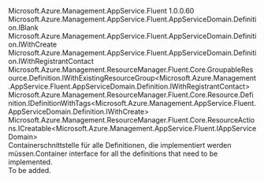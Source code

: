 <Type Name="IDefinition" FullName="Microsoft.Azure.Management.AppService.Fluent.AppServiceDomain.Definition.IDefinition">
  <TypeSignature Language="C#" Value="public interface IDefinition : Microsoft.Azure.Management.AppService.Fluent.AppServiceDomain.Definition.IBlank, Microsoft.Azure.Management.AppService.Fluent.AppServiceDomain.Definition.IWithCreate, Microsoft.Azure.Management.AppService.Fluent.AppServiceDomain.Definition.IWithRegistrantContact, Microsoft.Azure.Management.ResourceManager.Fluent.Core.GroupableResource.Definition.IWithExistingResourceGroup&lt;Microsoft.Azure.Management.AppService.Fluent.AppServiceDomain.Definition.IWithRegistrantContact&gt;, Microsoft.Azure.Management.ResourceManager.Fluent.Core.Resource.Definition.IDefinitionWithTags&lt;Microsoft.Azure.Management.AppService.Fluent.AppServiceDomain.Definition.IWithCreate&gt;, Microsoft.Azure.Management.ResourceManager.Fluent.Core.ResourceActions.ICreatable&lt;Microsoft.Azure.Management.AppService.Fluent.IAppServiceDomain&gt;" />
  <TypeSignature Language="ILAsm" Value=".class public interface auto ansi abstract IDefinition implements class Microsoft.Azure.Management.AppService.Fluent.AppServiceDomain.Definition.IBlank, class Microsoft.Azure.Management.AppService.Fluent.AppServiceDomain.Definition.IWithAdminContact, class Microsoft.Azure.Management.AppService.Fluent.AppServiceDomain.Definition.IWithAutoRenew, class Microsoft.Azure.Management.AppService.Fluent.AppServiceDomain.Definition.IWithBillingContact, class Microsoft.Azure.Management.AppService.Fluent.AppServiceDomain.Definition.IWithCreate, class Microsoft.Azure.Management.AppService.Fluent.AppServiceDomain.Definition.IWithDomainPrivacy, class Microsoft.Azure.Management.AppService.Fluent.AppServiceDomain.Definition.IWithRegistrantContact, class Microsoft.Azure.Management.AppService.Fluent.AppServiceDomain.Definition.IWithTechContact, class Microsoft.Azure.Management.ResourceManager.Fluent.Core.GroupableResource.Definition.IWithExistingResourceGroup`1&lt;class Microsoft.Azure.Management.AppService.Fluent.AppServiceDomain.Definition.IWithRegistrantContact&gt;, class Microsoft.Azure.Management.ResourceManager.Fluent.Core.Resource.Definition.IDefinitionWithTags`1&lt;class Microsoft.Azure.Management.AppService.Fluent.AppServiceDomain.Definition.IWithCreate&gt;, class Microsoft.Azure.Management.ResourceManager.Fluent.Core.ResourceActions.ICreatable`1&lt;class Microsoft.Azure.Management.AppService.Fluent.IAppServiceDomain&gt;, class Microsoft.Azure.Management.ResourceManager.Fluent.Core.ResourceActions.IIndexable" />
  <TypeSignature Language="DocId" Value="T:Microsoft.Azure.Management.AppService.Fluent.AppServiceDomain.Definition.IDefinition" />
  <TypeSignature Language="VB.NET" Value="Public Interface IDefinition&#xA;Implements IBlank, ICreatable(Of IAppServiceDomain), IDefinitionWithTags(Of IWithCreate), IWithCreate, IWithExistingResourceGroup(Of IWithRegistrantContact), IWithRegistrantContact" />
  <TypeSignature Language="F#" Value="type IDefinition = interface&#xA;    interface IBlank&#xA;    interface IWithExistingResourceGroup&lt;IWithRegistrantContact&gt;&#xA;    interface IWithAdminContact&#xA;    interface IWithBillingContact&#xA;    interface IWithRegistrantContact&#xA;    interface IWithTechContact&#xA;    interface IWithCreate&#xA;    interface IWithDomainPrivacy&#xA;    interface IWithAutoRenew&#xA;    interface ICreatable&lt;IAppServiceDomain&gt;&#xA;    interface IIndexable&#xA;    interface IDefinitionWithTags&lt;IWithCreate&gt;" />
  <AssemblyInfo>
    <AssemblyName>Microsoft.Azure.Management.AppService.Fluent</AssemblyName>
    <AssemblyVersion>1.0.0.60</AssemblyVersion>
  </AssemblyInfo>
  <Interfaces>
    <Interface>
      <InterfaceName>Microsoft.Azure.Management.AppService.Fluent.AppServiceDomain.Definition.IBlank</InterfaceName>
    </Interface>
    <Interface>
      <InterfaceName>Microsoft.Azure.Management.AppService.Fluent.AppServiceDomain.Definition.IWithCreate</InterfaceName>
    </Interface>
    <Interface>
      <InterfaceName>Microsoft.Azure.Management.AppService.Fluent.AppServiceDomain.Definition.IWithRegistrantContact</InterfaceName>
    </Interface>
    <Interface>
      <InterfaceName>Microsoft.Azure.Management.ResourceManager.Fluent.Core.GroupableResource.Definition.IWithExistingResourceGroup&lt;Microsoft.Azure.Management.AppService.Fluent.AppServiceDomain.Definition.IWithRegistrantContact&gt;</InterfaceName>
    </Interface>
    <Interface>
      <InterfaceName>Microsoft.Azure.Management.ResourceManager.Fluent.Core.Resource.Definition.IDefinitionWithTags&lt;Microsoft.Azure.Management.AppService.Fluent.AppServiceDomain.Definition.IWithCreate&gt;</InterfaceName>
    </Interface>
    <Interface>
      <InterfaceName>Microsoft.Azure.Management.ResourceManager.Fluent.Core.ResourceActions.ICreatable&lt;Microsoft.Azure.Management.AppService.Fluent.IAppServiceDomain&gt;</InterfaceName>
    </Interface>
  </Interfaces>
  <Docs>
    <summary>
            <span data-ttu-id="c2868-101">Containerschnittstelle für alle Definitionen, die implementiert werden müssen.</span><span class="sxs-lookup"><span data-stu-id="c2868-101">Container interface for all the definitions that need to be implemented.</span></span>
            </summary>
    <remarks>To be added.</remarks>
  </Docs>
  <Members />
</Type>